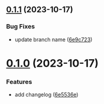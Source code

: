 ## [0.1.1](https://github.com/Al374/ci-cd/compare/v0.1.0...v0.1.1) (2023-10-17)


### Bug Fixes

* update branch name ([6e9c723](https://github.com/Al374/ci-cd/commit/6e9c723790e51b99902a6d99c9de511e3be14da2))



# [0.1.0](https://github.com/Al374/ci-cd/compare/6e5536efbc2d4c70abcdd8da2f3041a67fefe3a8...v0.1.0) (2023-10-17)


### Features

* add changelog ([6e5536e](https://github.com/Al374/ci-cd/commit/6e5536efbc2d4c70abcdd8da2f3041a67fefe3a8))



